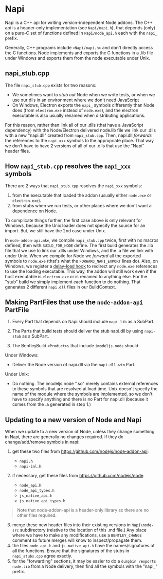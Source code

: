 # Napi

Napi is a C++ api for writing version-independent Node addons. The C++ api is a header-only implementation (see `Napi/napi.h`), that depends (only) on a pure-C set of functions defined in `Napi/node_api.h` each with the `napi_` prefix.

Generally, C++ programs include `<Napi/napi.h>` and don't directly access the C functions. Node implements and exports the C functions in a .lib file under Windows and exports them from the node executable under Unix.

## napi_stub.cpp

The file `napi_stub.cpp` exists for two reasons:

- We sometimes want to *stub out* Node when we write tests, or when we use our dlls in an environment where we don't need JavaScript
- On Windows, Electron exports the `napi_` symbols differently than Node does (from `electron.exe` instead of `node.exe`), and the electron executable is also usually renamed when distributing applications.

For this reason, rather than link all of our .dlls (that have a JavaScript dependency) with the Node/Electron delivered node.lib file we link our .dlls with a new "napi.dll" created from `napi_stub.cpp`. Then, napi.dll *forwards* the references to the `napi_xxx` symbols to the appropriate place. That way we don't have to have 2 versions of all of our .dlls that use the "Napi" header files.

## How `napi_stub.cpp` resolves the `napi_xxx` symbols

There are 2 ways that `napi_stub.cpp` resolves the `napi_xxx` symbols:

1. from the executable that loaded the addon (usually either `node.exe` or `electron.exe`).
2. from stubs when we run tests, or other places where we don't want a dependence on Node.

To complicate things further, the first case above is only relevant for Windows, because the Unix loader does not specify the source for an import. But, we still have the 2nd case under Unix.

In `node-addon-api.mke`, we compile `napi_stub.cpp` twice, first with no macros defined, then with `BUILD_FOR_NODE` define. The first build generates the .lib file that we use to link our .dlls under Windows, and the .a file we link with under Unix. When we compile for Node we *forward* all the exported symbols to `node.exe` (that's what the `FORWARD_NAPI_EXPORT` lines do).
Also, on Windows, we register a [delay-load hook](https://docs.microsoft.com/en-us/cpp/build/reference/notification-hooks?view=vs-2017) to redirect any `node.exe` references to use the loading executable. This way, the addon will still work even if the host executable is `electron.exe` or is renamed to anything else. For the "stub" build we simply implement each function to do nothing. That generates 2 different `napi.dll` files in our BuildContext.

## Making PartFiles that use the `node-addon-api` PartFile

1. Every Part that depends on Napi should include `napi-lib` as a SubPart.

2. The Parts that build tests should deliver the stub napi.dll by using `napi-stub` as a SubPart.

3. The BentleyBuild `<Product>`s that include `imodeljs.node` should:

Under Windows:

- Deliver the Node version of napi.dll via the `napi-dll-win` Part.

Under Unix:

- Do nothing. The imodeljs.node ".so" merely contains external references to these symbols that are resolved at load time. Unix doesn't specify the name of the module where the symbols are implemented, so we don't have to specify anything and there is no Part for napi.dll (because it comes from the .a generated in step 1.)

## Updating to a new version of Node and Napi

When we update to a new version of Node, unless they change something in Napi, there are generally no changes required. If they do change/add/remove symbols in napi:

 1. get these two files from https://github.com/nodejs/node-addon-api:
    - `napi.h`
    - `napi-inl.h`

 2. if necessary, get these files from  https://github.com/nodejs/node:
    - `node_api.h`
    - `node_api_types.h`
    - `js_native_api.h`
    - `js_native_api_types.h`

 > Note that node-addon-api is a header-only library so there are no other files required.

 3. merge these new header files into their existing versions in `Napi\node-src` subdirectory (relative to the location of this .md file.) Any place where we have to make any modifications, use a `BENTLEY_CHANGE` comment so future merges will know to inspect/propagate them.
 4. the files `node_api.h` and `js_native_api.h` have the names/signatures of all the functions. Ensure that the signatures of the stubs in `napi_stubs.cpp` agree exactly.
 5. for the "forwarding" sections, it may be easier to do a `dumpbin /exports node.lib` from a Node delivery, then find all the symbols with the "napi_" prefix.
